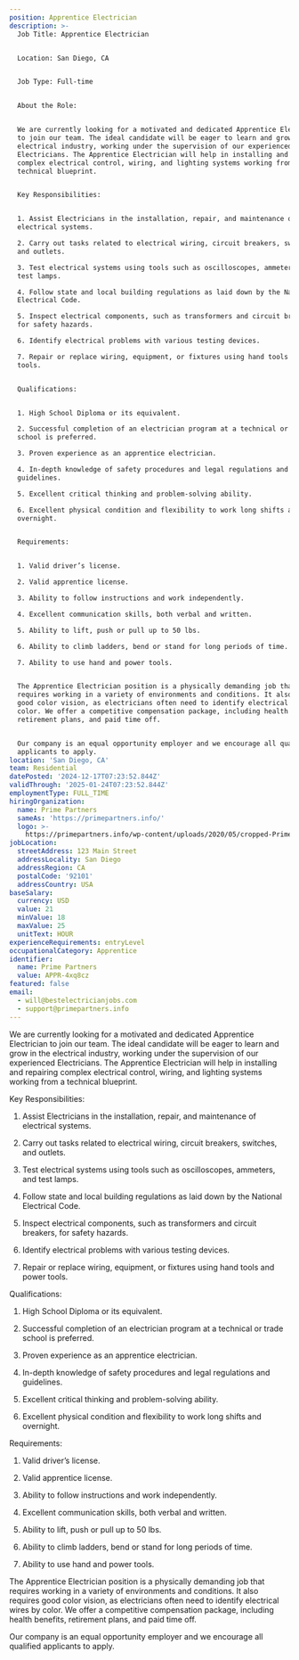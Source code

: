 ```yaml
---
position: Apprentice Electrician
description: >-
  Job Title: Apprentice Electrician


  Location: San Diego, CA


  Job Type: Full-time


  About the Role:


  We are currently looking for a motivated and dedicated Apprentice Electrician
  to join our team. The ideal candidate will be eager to learn and grow in the
  electrical industry, working under the supervision of our experienced
  Electricians. The Apprentice Electrician will help in installing and repairing
  complex electrical control, wiring, and lighting systems working from a
  technical blueprint.


  Key Responsibilities:


  1. Assist Electricians in the installation, repair, and maintenance of
  electrical systems.

  2. Carry out tasks related to electrical wiring, circuit breakers, switches,
  and outlets.

  3. Test electrical systems using tools such as oscilloscopes, ammeters, and
  test lamps.

  4. Follow state and local building regulations as laid down by the National
  Electrical Code.

  5. Inspect electrical components, such as transformers and circuit breakers,
  for safety hazards.

  6. Identify electrical problems with various testing devices.

  7. Repair or replace wiring, equipment, or fixtures using hand tools and power
  tools.


  Qualifications:


  1. High School Diploma or its equivalent.

  2. Successful completion of an electrician program at a technical or trade
  school is preferred.

  3. Proven experience as an apprentice electrician.

  4. In-depth knowledge of safety procedures and legal regulations and
  guidelines.

  5. Excellent critical thinking and problem-solving ability.

  6. Excellent physical condition and flexibility to work long shifts and
  overnight.


  Requirements:


  1. Valid driver’s license.

  2. Valid apprentice license.

  3. Ability to follow instructions and work independently.

  4. Excellent communication skills, both verbal and written.

  5. Ability to lift, push or pull up to 50 lbs.

  6. Ability to climb ladders, bend or stand for long periods of time.

  7. Ability to use hand and power tools.


  The Apprentice Electrician position is a physically demanding job that
  requires working in a variety of environments and conditions. It also requires
  good color vision, as electricians often need to identify electrical wires by
  color. We offer a competitive compensation package, including health benefits,
  retirement plans, and paid time off. 


  Our company is an equal opportunity employer and we encourage all qualified
  applicants to apply.
location: 'San Diego, CA'
team: Residential
datePosted: '2024-12-17T07:23:52.844Z'
validThrough: '2025-01-24T07:23:52.844Z'
employmentType: FULL_TIME
hiringOrganization:
  name: Prime Partners
  sameAs: 'https://primepartners.info/'
  logo: >-
    https://primepartners.info/wp-content/uploads/2020/05/cropped-Prime-Partners-Logo-NO-BG-1-1.png
jobLocation:
  streetAddress: 123 Main Street
  addressLocality: San Diego
  addressRegion: CA
  postalCode: '92101'
  addressCountry: USA
baseSalary:
  currency: USD
  value: 21
  minValue: 18
  maxValue: 25
  unitText: HOUR
experienceRequirements: entryLevel
occupationalCategory: Apprentice
identifier:
  name: Prime Partners
  value: APPR-4xq8cz
featured: false
email:
  - will@bestelectricianjobs.com
  - support@primepartners.info
---
```


We are currently looking for a motivated and dedicated Apprentice Electrician
  to join our team. The ideal candidate will be eager to learn and grow in the
  electrical industry, working under the supervision of our experienced
  Electricians. The Apprentice Electrician will help in installing and repairing
  complex electrical control, wiring, and lighting systems working from a
  technical blueprint.


  Key Responsibilities:


  1. Assist Electricians in the installation, repair, and maintenance of
  electrical systems.

  2. Carry out tasks related to electrical wiring, circuit breakers, switches,
  and outlets.

  3. Test electrical systems using tools such as oscilloscopes, ammeters, and
  test lamps.

  4. Follow state and local building regulations as laid down by the National
  Electrical Code.

  5. Inspect electrical components, such as transformers and circuit breakers,
  for safety hazards.

  6. Identify electrical problems with various testing devices.

  7. Repair or replace wiring, equipment, or fixtures using hand tools and power
  tools.


  Qualifications:


  1. High School Diploma or its equivalent.

  2. Successful completion of an electrician program at a technical or trade
  school is preferred.

  3. Proven experience as an apprentice electrician.

  4. In-depth knowledge of safety procedures and legal regulations and
  guidelines.

  5. Excellent critical thinking and problem-solving ability.

  6. Excellent physical condition and flexibility to work long shifts and
  overnight.


  Requirements:


  1. Valid driver’s license.

  2. Valid apprentice license.

  3. Ability to follow instructions and work independently.

  4. Excellent communication skills, both verbal and written.

  5. Ability to lift, push or pull up to 50 lbs.

  6. Ability to climb ladders, bend or stand for long periods of time.

  7. Ability to use hand and power tools.


  The Apprentice Electrician position is a physically demanding job that
  requires working in a variety of environments and conditions. It also requires
  good color vision, as electricians often need to identify electrical wires by
  color. We offer a competitive compensation package, including health benefits,
  retirement plans, and paid time off. 


  Our company is an equal opportunity employer and we encourage all qualified
  applicants to apply.
